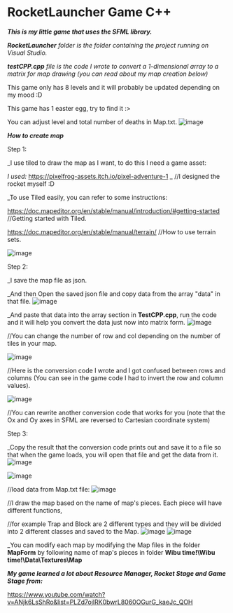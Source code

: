 # RocketLauncher Game C++
***This is my little game that uses the SFML library.***

***RocketLauncher** folder is the folder containing the project running on Visual Studio.*

***testCPP.cpp** file is the code I wrote to convert a 1-dimensional array to a matrix for map drawing (you can read about my map creation below)*
 
This game only has 8 levels and it will probably be updated depending on my mood :D

This game has 1 easter egg, try to find it :>

You can adjust level and total number of deaths in Map.txt.
![image](https://user-images.githubusercontent.com/84552830/154812812-7e6cf1a2-f448-4a78-bd2f-a73ca7da5383.png)

***How to create map***

Step 1:

_I use tiled to draw the map as I want, to do this I need a game asset:

*I used:* https://pixelfrog-assets.itch.io/pixel-adventure-1 _  //I designed the rocket myself :D

_To use Tiled easily, you can refer to some instructions:

https://doc.mapeditor.org/en/stable/manual/introduction/#getting-started //Getting started with Tiled.

https://doc.mapeditor.org/en/stable/manual/terrain/ //How to use terrain sets.

![image](https://user-images.githubusercontent.com/84552830/154813256-96018e6c-0059-4c86-8b44-f3e0ec6b58e1.png)

Step 2:

_I save the map file as json.

_And then Open the saved json file and copy data from the array "data" in that file.
![image](https://user-images.githubusercontent.com/84552830/154813639-d44eef7f-7f76-48f9-a907-5c62d51570c1.png)

_And paste that data into the array section in **TestCPP.cpp**, run the code and it will help you convert the data just now into matrix form.
![image](https://user-images.githubusercontent.com/84552830/154813668-ad74665f-1905-44c0-9957-68fc8bd692ab.png)

//You can change the number of row and col depending on the number of tiles in your map.

![image](https://user-images.githubusercontent.com/84552830/154814928-1a118c19-cd4a-47e3-85d7-b554441b1190.png)

//Here is the conversion code I wrote and I got confused between rows and columns (You can see in the game code I had to invert the row and column values).

![image](https://user-images.githubusercontent.com/84552830/154813935-e1495c2f-eb28-4520-80c7-1861ded2e7dd.png)

//You can rewrite another conversion code that works for you (note that the Ox and Oy axes in SFML are reversed to Cartesian coordinate system)

Step 3:

_Copy the result that the conversion code prints out and save it to a file so that when the game loads, you will open that file and get the data from it.
![image](https://user-images.githubusercontent.com/84552830/154814162-c51a9632-965b-4e6f-aa48-e3350aa8bac4.png)

![image](https://user-images.githubusercontent.com/84552830/154815012-8947f0ca-3ecb-438d-b303-930ee0f97426.png)

//load data from Map.txt file:
![image](https://user-images.githubusercontent.com/84552830/154814209-579fc036-b582-4605-b672-eecfe22a6cd2.png)



//I draw the map based on the name of map's pieces. Each piece will have different functions, 

//for example Trap and Block are 2 different types and they will be divided into 2 different classes and saved to the Map.
![image](https://user-images.githubusercontent.com/84552830/154814349-a08ef82b-227f-408c-84d7-b36cd3816d10.png)
![image](https://user-images.githubusercontent.com/84552830/154814372-8209449d-defd-404d-bdb8-e9e7614e1600.png)

_You can modify each map by modifying the Map files in the folder **MapForm** by following name of map's pieces in folder **Wibu time!\Wibu time!\Data\Textures\Map**


***My game learned a lot about Resource Manager, Rocket Stage and Game Stage from:*** 

https://www.youtube.com/watch?v=ANjk6LsShRo&list=PLZd7ojlRK0bwrL8060OGurG_kaeJc_QOH
